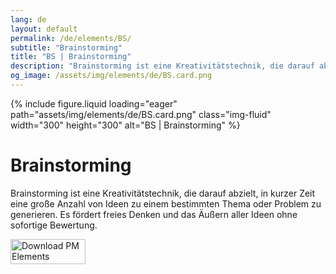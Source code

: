 ```yaml
---
lang: de
layout: default
permalink: /de/elements/BS/
subtitle: "Brainstorming"
title: "BS | Brainstorming"
description: "Brainstorming ist eine Kreativitätstechnik, die darauf abzielt, in kurzer Zeit eine große Anzahl von Ideen zu einem bestimmten Thema oder Problem zu generieren. Es fördert freies Denken und das Äußern aller Ideen ohne sofortige Bewertung."
og_image: /assets/img/elements/de/BS.card.png
---
```


{% include figure.liquid loading="eager" path="assets/img/elements/de/BS.card.png" class="img-fluid" width="300" height="300" alt="BS | Brainstorming" %}

# Brainstorming

Brainstorming ist eine Kreativitätstechnik, die darauf abzielt, in kurzer Zeit eine große Anzahl von Ideen zu einem bestimmten Thema oder Problem zu generieren. Es fördert freies Denken und das Äußern aller Ideen ohne sofortige Bewertung.

<a href="https://apps.apple.com/app/apple-store/id6738084498?pt=127441684&ct=website&mt=8">
  <img src="{{ "assets/img/en/appstore.png" | relative_url }}" width="120" height="40" alt="Download PM Elements">
</a>
